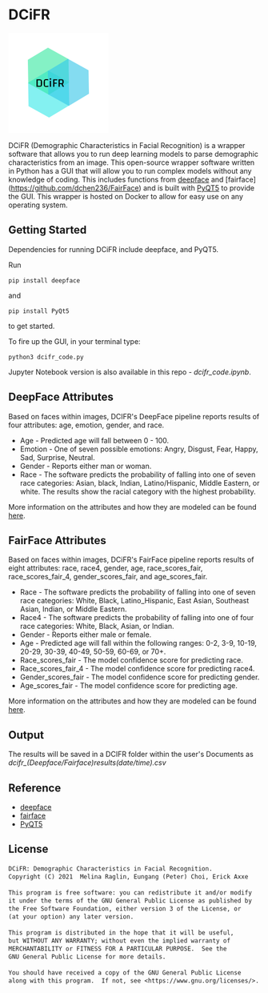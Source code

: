 # DCiFR

![](https://github.com/peter1125/DCiFR/blob/main/logo.png)

DCiFR (Demographic Characteristics in Facial Recognition) is a wrapper software that allows you to run deep learning models to parse demographic characteristics from an image. This open-source wrapper software written in Python has a GUI that will allow you to run complex models without any knowledge of coding. This includes functions from [deepface](https://github.com/serengil/deepface) and [fairface] (https://github.com/dchen236/FairFace) and is built with [PyQT5](https://pypi.org/project/PyQt5/) to provide the GUI. This wrapper is hosted on Docker to allow for easy use on any operating system.

## Getting Started

Dependencies for running DCiFR include deepface, and PyQT5.

Run
```
pip install deepface
```
and 
```
pip install PyQt5
```
to get started. 


To fire up the GUI, in your terminal type:
```
python3 dcifr_code.py
```

Jupyter Notebook version is also available in this repo - *dcifr_code.ipynb*.

## DeepFace Attributes


Based on faces within images, DCIFR's DeepFace pipeline reports results of four attributes: age, emotion, gender, and race. 

+ Age - Predicted age will fall between 0 - 100. 
+ Emotion - One of seven possible emotions: Angry, Disgust, Fear, Happy, Sad, Surprise, Neutral.
+ Gender - Reports either man or woman.
+ Race - The software predicts the probability of falling into one of seven race categories: Asian, black, Indian, Latino/Hispanic, Middle Eastern, or white. The results show the racial category with the highest probability.

More information on the attributes and how they are modeled can be found [here](https://pypi.org/project/deepface/). 


## FairFace Attributes


Based on faces within images, DCiFR's FairFace pipeline reports results of eight attributes: race, race4, gender, age, race_scores_fair, race_scores_fair_4, gender_scores_fair, and age_scores_fair.

+ Race - The software predicts the probability of falling into one of seven race categories:  White, Black, Latino_Hispanic, East Asian, Southeast Asian, Indian, or Middle Eastern.
+ Race4 - The software predicts the probability of falling into one of four race categories: White, Black, Asian, or Indian.
+ Gender - Reports either male or female.
+ Age - Predicted age will fall within the following ranges: 0-2, 3-9, 10-19, 20-29, 30-39, 40-49, 50-59, 60-69, or 70+.
+ Race_scores_fair - The model confidence score for predicting race.
+ Race_scores_fair_4 - The model confidence score for predicting race4.
+ Gender_scores_fair - The model confidence score for predicting gender.
+ Age_scores_fair - The model confidence score for predicting age.

More information on the attributes and how they are modeled can be found [here](https://github.com/dchen236/FairFace). 


## Output
The results will be saved in a DCIFR folder within the user's Documents as *dcifr_(Deepface/Fairface)_results_(date/time).csv*

## Reference

+ [deepface](https://github.com/serengil/deepface)
+ [fairface](https://github.com/dchen236/FairFace)
+ [PyQT5](https://pypi.org/project/PyQt5/)

## License

    DCiFR: Demographic Characteristics in Facial Recognition.
    Copyright (C) 2021  Melina Raglin, Eungang (Peter) Choi, Erick Axxe

    This program is free software: you can redistribute it and/or modify
    it under the terms of the GNU General Public License as published by
    the Free Software Foundation, either version 3 of the License, or
    (at your option) any later version.

    This program is distributed in the hope that it will be useful,
    but WITHOUT ANY WARRANTY; without even the implied warranty of
    MERCHANTABILITY or FITNESS FOR A PARTICULAR PURPOSE.  See the
    GNU General Public License for more details.

    You should have received a copy of the GNU General Public License
    along with this program.  If not, see <https://www.gnu.org/licenses/>.
